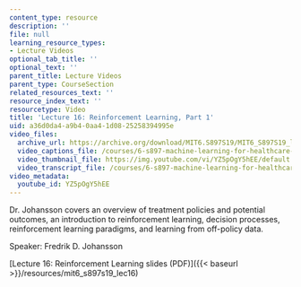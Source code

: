 ```yaml
---
content_type: resource
description: ''
file: null
learning_resource_types:
- Lecture Videos
optional_tab_title: ''
optional_text: ''
parent_title: Lecture Videos
parent_type: CourseSection
related_resources_text: ''
resource_index_text: ''
resourcetype: Video
title: 'Lecture 16: Reinforcement Learning, Part 1'
uid: a36d0da4-a9b4-0aa4-1d08-25258394995e
video_files:
  archive_url: https://archive.org/download/MIT6.S897S19/MIT6_S897S19_lec16_300k.mp4
  video_captions_file: /courses/6-s897-machine-learning-for-healthcare-spring-2019/7290e46782585d13a4b9c37b5444e42f_YZ5pOgY5hEE.vtt
  video_thumbnail_file: https://img.youtube.com/vi/YZ5pOgY5hEE/default.jpg
  video_transcript_file: /courses/6-s897-machine-learning-for-healthcare-spring-2019/4eafbb01d0dbd32fd69e15914ac96885_YZ5pOgY5hEE.pdf
video_metadata:
  youtube_id: YZ5pOgY5hEE
---
```


Dr. Johansson covers an overview of treatment policies and potential outcomes, an introduction to reinforcement learning, decision processes, reinforcement learning paradigms, and learning from off-policy data.

Speaker: Fredrik D. Johansson

[Lecture 16: Reinforcement Learning slides (PDF)]({{< baseurl >}}/resources/mit6_s897s19_lec16)